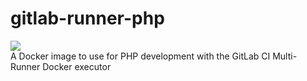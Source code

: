 # gitlab-runner-php
[![](https://images.microbadger.com/badges/image/asrnederland/gitlab-runner-php.svg)](https://microbadger.com/images/asrnederland/gitlab-runner-php "Get your own image badge on microbadger.com")  
A Docker image to use for PHP development with the GitLab CI Multi-Runner Docker executor
